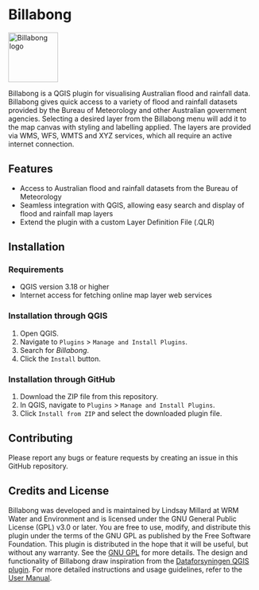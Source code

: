 # Billabong

<img src="https://github.com/lmillard79/Billabong/blob/main/img/icon.png?raw=true" alt="Billabong logo" height="100">

Billabong is a QGIS plugin for visualising Australian flood and rainfall data. Billabong gives quick access to a variety of flood and rainfall datasets provided by the Bureau of Meteorology and other Australian government agencies. Selecting a desired layer from the Billabong menu will add it to the map canvas with styling and labelling applied. The layers are provided via WMS, WFS, WMTS and XYZ services, which all require an active internet connection.

## Features

- Access to Australian flood and rainfall datasets from the Bureau of Meteorology
- Seamless integration with QGIS, allowing easy search and display of flood and rainfall map layers
- Extend the plugin with a custom Layer Definition File (.QLR)

## Installation

### Requirements

- QGIS version 3.18 or higher
- Internet access for fetching online map layer web services

### Installation through QGIS

1. Open QGIS.
2. Navigate to `Plugins` > `Manage and Install Plugins`.
3. Search for *Billabong*.
4. Click the `Install` button.

### Installation through GitHub

1. Download the ZIP file from this repository.
2. In QGIS, navigate to `Plugins` > `Manage and Install Plugins`.
3. Click `Install from ZIP` and select the downloaded plugin file.

## Contributing

Please report any bugs or feature requests by creating an issue in this GitHub repository.

## Credits and License

Billabong was developed and is maintained by Lindsay Millard at WRM Water and Environment and is licensed under the GNU General Public License (GPL) v3.0 or later. You are free to use, modify, and distribute this plugin under the terms of the GNU GPL as published by the Free Software Foundation. This plugin is distributed in the hope that it will be useful, but without any warranty. See the [GNU GPL](https://www.gnu.org/licenses/) for more details.
The design and functionality of Billabong draw inspiration from the [Dataforsyningen QGIS plugin](https://github.com/SDFIdk/Qgis-dataforsyningen).
For more detailed instructions and usage guidelines, refer to the [User Manual](docs/index.md).
